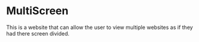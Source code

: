 # MultiScreen
This is a website that can allow the user to view multiple websites as if they had there screen divided.
